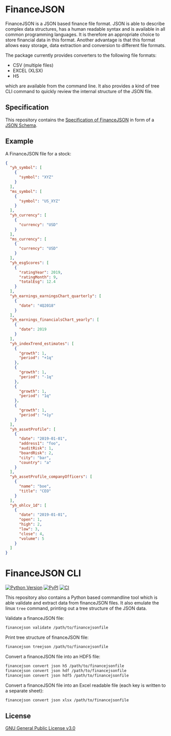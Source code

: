 # FinanceJSON

FinanceJSON is a JSON based finance file format. JSON is able to describe complex 
data structures, 
has a human readable syntax and is available in all common programming languages. 
It is therefore an 
appropriate choice to store financial data in this format. Another advantage is 
that this format allows easy storage, data extraction and conversion to different file formats. 

The package currently provides converters to the following file formats:
- CSV (multiple files)
- EXCEL (XLSX) 
- H5 

which are available from the command line. It also provides a kind of tree CLI command to quickly 
review the internal structure of the JSON file.

## Specification
This repository contains the
[Specification of 
FinanceJSON](https://github.com/tomerten/financejson/blob/master/financejson/schema.json) 
in form of a [JSON Schema](https://json-schema.org). 

## Example

A FinanceJSON file for a stock:
```json
{
  "yh_symbol": [
    {
      "symbol": "XYZ"
    }
  ],
  "ms_symbol": [
    {
      "symbol": "US_XYZ"
    }
  ],
  "yh_currency": [
    {
      "currency": "USD"
    }
  ],
  "ms_currency": [
    {
      "currency": "USD"
    }
  ],
  "yh_esgScores": [
    {
      "ratingYear": 2019,
      "ratingMonth": 9,
      "totalEsg": 12.4
    }
  ],
  "yh_earnings_earningsChart_quarterly": [
    {
      "date": "4Q2018"
    }
  ],
  "yh_earnings_financialsChart_yearly": [
    {
      "date": 2019
    }
  ],
  "yh_indexTrend_estimates": [
    {
      "growth": 1,
      "period": "+1q"
    },
    {
      "growth": 1,
      "period": "-1q"
    },
    {
      "growth": 1,
      "period": "1q"
    },
    {
      "growth": 1,
      "period": "+1y"
    }
  ],
  "yh_assetProfile": [
    {
      "date": "2019-01-01",
      "address1": "foo",
      "auditRisk": 1,
      "boardRisk": 2,
      "city": "bar",
      "country": "a"
    }
  ],
  "yh_assetProfile_companyOfficers": [
    {
      "name": "boe",
      "title": "CEO"
    }
  ],
  "yh_ohlcv_1d": [
    {
      "date": "2019-01-01",
      "open": 1,
      "high": 2,
      "low": 3,
      "close": 4,
      "volume": 5
    }
  ]
}
```
 
 
# FinanceJSON CLI
[![Python 
Version](https://img.shields.io/pypi/pyversions/financejson)](https://pypi.org/project/financeJSON/)
[![PyPI](https://img.shields.io/pypi/v/financejson.svg)](https://pypi.org/project/financejson/)
[![CI](https://github.com/tomerten/financejson/workflows/CI/badge.svg)](https://github.com/tomerten/financejson/actions?query=workflow%3ACI)

This repository also contains a Python based commandline tool which is able 
validate and extract data from financeJSON files. It also emulate the linux ``tree``
command, printing out a tree structure of the JSON data.

Validate a financeJSON file:
```bash
financejson validate /path/to/financejsonfile
```

Print tree structure of financeJSON file:
```bash
financejson treejson /path/to/financejsonfile
```

Convert a financeJSON file into an HDF5 file:
```bash
financejson convert json h5 /path/to/financejsonfile
financejson convert json hdf /path/to/financejsonfile
financejson convert json hdf5 /path/to/financejsonfile
```

Convert a financeJSON file into an Excel readable file (each key is written
to a separate sheet):
```bash
financejson convert json xlsx /path/to/financejsonfile
```
## License
[GNU General Public License 
v3.0](https://github.com/andreasfelix/latticejson/blob/master/LICENSE)


